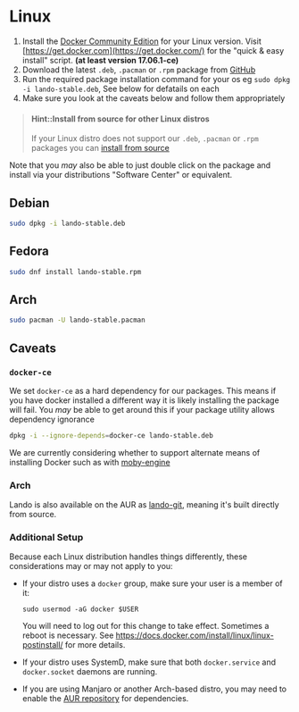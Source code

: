 Linux
=====

1. Install the [Docker Community Edition](https://docs.docker.com/engine/installation/) for your Linux version. Visit [https://get.docker.com](https://get.docker.com/) for the "quick & easy install" script. **(at least version 17.06.1-ce)**
2. Download the latest `.deb`, `.pacman` or `.rpm` package from [GitHub](https://github.com/lando/lando/releases)
3. Run the required package installation command for your os eg `sudo dpkg -i lando-stable.deb`, See below for defatails on each
4. Make sure you look at the caveats below and follow them appropriately

> #### Hint::Install from source for other Linux distros
>
> If your Linux distro does not support our `.deb`, `.pacman` or `.rpm` packages you can [install from source](./source.md)

Note that you *may* also be able to just double click on the package and install via your distributions "Software Center" or equivalent.

Debian
------

```bash
sudo dpkg -i lando-stable.deb
```

Fedora
------

```bash
sudo dnf install lando-stable.rpm
```

Arch
----

```bash
sudo pacman -U lando-stable.pacman
```

Caveats
-------

### `docker-ce`

We set `docker-ce` as a hard dependency for our packages. This means if you have docker installed a different way it is likely installing the package will fail. You *may* be able to get around this if your package utility allows dependency ignorance

```bash
dpkg -i --ignore-depends=docker-ce lando-stable.deb
```

We are currently considering whether to support alternate means of installing Docker such as with [moby-engine](https://github.com/lando/lando/issues/1294)

### Arch

Lando is also available on the AUR as [lando-git](https://aur.archlinux.org/packages/lando-git/), meaning it's built directly from source.

### Additional Setup

Because each Linux distribution handles things differently, these considerations may or may not apply to you:

* If your distro uses a `docker` group, make sure your user is a member of it:

  ```
  sudo usermod -aG docker $USER
  ```

  You will need to log out for this change to take effect. Sometimes a reboot is necessary. See https://docs.docker.com/install/linux/linux-postinstall/ for more details.

* If your distro uses SystemD, make sure that both `docker.service` and `docker.socket` daemons are running.

* If you are using Manjaro or another Arch-based distro, you may need to enable the [AUR repository](https://aur.archlinux.org/packages/) for dependencies.
